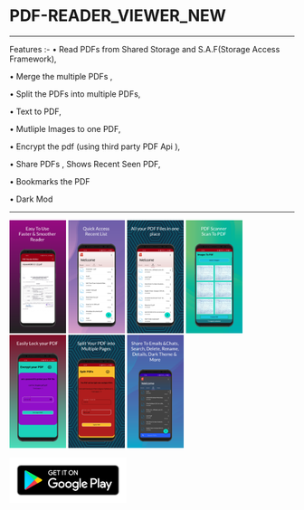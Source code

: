 # PDF-READER_VIEWER_NEW
***********************************************
Features :- 
• Read PDFs from Shared Storage and 
S.A.F(Storage Access Framework),

• Merge the multiple PDFs ,

• Split the PDFs into multiple PDFs,

• Text to PDF, 

• Mutliple Images to one PDF,

• Encrypt the pdf (using third party PDF Api ),

• Share PDFs , Shows Recent Seen PDF,

• Bookmarks the PDF

• Dark Mod
************************************************

<img src="screen_1.png" alt="Girl in a jacket" width="100" height="200"> <img src="screen_2.png" alt="Girl in a jacket" width="100" height="200"> <img src="screen_3.png" alt="Girl in a jacket" width="100" height="200"> <img src="screen_4.png" alt="Girl in a jacket" width="100" height="200"> <img src="screen_6.png" alt="Girl in a jacket" width="100" height="200"> <img src="screen_7.png" alt="Girl in a jacket" width="100" height="200"> <img src="screen_8.png" alt="Girl in a jacket" width="100" height="200">

<a href='https://play.google.com/store/apps/details?id=com.product.pdf_reader_viewer'><img alt='Get it on Google Play' src='ic_play_store.png' height="80"/></a>




